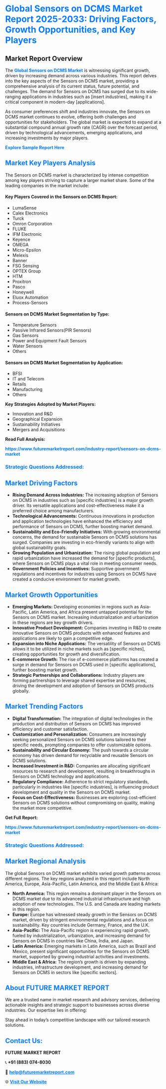 <h1 style="color: #007BFF;">Global Sensors on DCMS Market Report 2025-2033: Driving Factors, Growth Opportunities, and Key Players</h1>

<section id="overview">
<h2>Market Report Overview</h2>
<p>The <a href="https://www.futuremarketreport.com/industry-report/sensors-on-dcms-market" style="color: #007BFF; text-decoration: none;"><strong>Global Sensors on DCMS Market</strong></a> is witnessing significant growth, driven by increasing demand across various industries. This report delves into the key aspects of the Sensors on DCMS market, providing a comprehensive analysis of its current status, future potential, and challenges. The demand for Sensors on DCMS has surged due to its wide-ranging applications in industries such as [insert industries], making it a critical component in modern-day [applications].</p>
<p>As consumer preferences shift and industries innovate, the Sensors on DCMS market continues to evolve, offering both challenges and opportunities for stakeholders. The global market is expected to expand at a substantial compound annual growth rate (CAGR) over the forecast period, driven by technological advancements, emerging applications, and increasing investments by major players.</p>
</section>

<section id="overview">
<p><a href="https://www.futuremarketreport.com/request-sample/reportId=115450" style="color: #007BFF; text-decoration: none;"><strong>Explore Sample Report Here</strong></a></p>
</section>

<section id="key-players">
<h2 style="color: #007BFF;">Market Key Players Analysis</h2>
<p>The Sensors on DCMS market is characterized by intense competition among key players striving to capture a larger market share. Some of the leading companies in the market include:</p>
<h4>Key Players Covered in the Sensors on DCMS Report:</h4>
<ul><li>LumaSense</li><li>Calex Electronics</li><li>Turck</li><li>Omron Corporation</li><li>FLUKE</li><li>IFM Electronic</li><li>Keyence</li><li>OMEGA</li><li>Micro-Epsilon</li><li>Melexis</li><li>Banner</li><li>FSG Sensing</li><li>OPTEX Group</li><li>HTM</li><li>Proxitron</li><li>Pasco</li><li>Honeywell</li><li>Eluox Automation</li><li>Process-Sensors</li></ul>
<h4>Sensors on DCMS Market Segmentation by Type:</h4>
<ul><li>Temperature Sensors</li><li>Passive Infrared Sensors(PIR Sensors)</li><li>Gas Sensors</li><li>Power and Equipment Fault Sensors</li><li>Water Sensors</li><li>Others</li></ul>

<h4>Sensors on DCMS Market Segmentation by Application:</h4>
<ul><li>BFSI</li><li>IT and Telecom</li><li>Retails</li><li>Manufacturing</li><li>Others</li></ul>
<p><strong>Key Strategies Adopted by Market Players:</strong></p>
<ul>
<li>Innovation and R&D</li>
<li>Geographical Expansion</li>
<li>Sustainability Initiatives</li>
<li>Mergers and Acquisitions</li>
</ul>
</section>

<section>
<p><strong>Read Full Analysis: </strong></p><a href="https://www.futuremarketreport.com/industry-report/sensors-on-dcms-market" style="color: #007BFF; text-decoration: none;"><strong>https://www.futuremarketreport.com/industry-report/sensors-on-dcms-market</strong></a>
<h3 style="color: #007BFF;">Strategic Questions Addressed:</h3>
</section>

<section id="driving-factors">
<h2 style="color: #007BFF;">Market Driving Factors</h2>
<ul>
<li><strong>Rising Demand Across Industries:</strong> The increasing adoption of Sensors on DCMS in industries such as [specific industries] is a major growth driver. Its versatile applications and cost-effectiveness make it a preferred choice among manufacturers.</li>
<li><strong>Technological Advancements:</strong> Continuous innovations in production and application technologies have enhanced the efficiency and performance of Sensors on DCMS, further boosting market demand.</li>
<li><strong>Sustainability and Eco-Friendly Initiatives:</strong> With growing environmental concerns, the demand for sustainable Sensors on DCMS solutions has surged. Companies are investing in eco-friendly variants to align with global sustainability goals.</li>
<li><strong>Growing Population and Urbanization:</strong> The rising global population and rapid urbanization have increased the demand for [specific products], where Sensors on DCMS plays a vital role in meeting consumer needs.</li>
<li><strong>Government Policies and Incentives:</strong> Supportive government regulations and incentives for industries using Sensors on DCMS have created a conducive environment for market growth.</li>
</ul>
</section>

<section id="growth-opportunities">
<h2 style="color: #007BFF;">Market Growth Opportunities</h2>
<ul>
<li><strong>Emerging Markets:</strong> Developing economies in regions such as Asia-Pacific, Latin America, and Africa present untapped potential for the Sensors on DCMS market. Increasing industrialization and urbanization in these regions are key growth drivers.</li>
<li><strong>Innovative Product Development:</strong> Companies investing in R&D to create innovative Sensors on DCMS products with enhanced features and applications are likely to gain a competitive edge.</li>
<li><strong>Expansion into Niche Applications:</strong> The versatility of Sensors on DCMS allows it to be utilized in niche markets such as [specific niches], creating opportunities for growth and diversification.</li>
<li><strong>E-commerce Growth:</strong> The rise of e-commerce platforms has created a surge in demand for Sensors on DCMS used in [specific applications], further boosting market growth.</li>
<li><strong>Strategic Partnerships and Collaborations:</strong> Industry players are forming partnerships to leverage shared expertise and resources, driving the development and adoption of Sensors on DCMS products globally.</li>
</ul>
</section>

<section id="trending-factors">
<h2 style="color: #007BFF;">Market Trending Factors</h2>
<ul>
<li><strong>Digital Transformation:</strong> The integration of digital technologies in the production and distribution of Sensors on DCMS has improved efficiency and customer satisfaction.</li>
<li><strong>Customization and Personalization:</strong> Consumers are increasingly seeking personalized Sensors on DCMS solutions tailored to their specific needs, prompting companies to offer customizable options.</li>
<li><strong>Sustainability and Circular Economy:</strong> The push towards a circular economy has driven demand for recyclable and reusable Sensors on DCMS solutions.</li>
<li><strong>Increased Investment in R&D:</strong> Companies are allocating significant resources to research and development, resulting in breakthroughs in Sensors on DCMS technology and applications.</li>
<li><strong>Regulatory Compliance:</strong> Adherence to strict regulatory standards, particularly in industries like [specific industries], is influencing product development and quality in the Sensors on DCMS market.</li>
<li><strong>Focus on Cost-Effectiveness:</strong> Businesses are exploring cost-efficient Sensors on DCMS solutions without compromising on quality, making the market more competitive.</li>
</ul>
</section>

<section>
<p><strong>Get Full Report: </strong></p><a href="https://www.futuremarketreport.com/industry-report/sensors-on-dcms-market" style="color: #007BFF; text-decoration: none;"><strong>https://www.futuremarketreport.com/industry-report/sensors-on-dcms-market</strong></a>
<h3 style="color: #007BFF;">Strategic Questions Addressed:</h3>
</section>


<section id="regional-analysis">
<h2 style="color: #007BFF;">Market Regional Analysis</h2>
<p>The global Sensors on DCMS market exhibits varied growth patterns across different regions. The key regions analyzed in this report include North America, Europe, Asia-Pacific, Latin America, and the Middle East & Africa:</p>
<ul>
<li><strong>North America:</strong> This region remains a dominant player in the Sensors on DCMS market due to its advanced industrial infrastructure and high adoption of new technologies. The U.S. and Canada are leading markets in this region.</li>
<li><strong>Europe:</strong> Europe has witnessed steady growth in the Sensors on DCMS market, driven by stringent environmental regulations and a focus on sustainability. Key countries include Germany, France, and the U.K.</li>
<li><strong>Asia-Pacific:</strong> The Asia-Pacific region is experiencing rapid growth, fueled by industrialization, urbanization, and increasing demand for Sensors on DCMS in countries like China, India, and Japan.</li>
<li><strong>Latin America:</strong> Emerging markets in Latin America, such as Brazil and Mexico, present significant opportunities for the Sensors on DCMS market, supported by growing industrial activities and investments.</li>
<li><strong>Middle East & Africa:</strong> The region’s growth is driven by expanding industries, infrastructure development, and increasing demand for Sensors on DCMS in sectors like [specific sectors].</li>
</ul>
</section>

<footer>
<h2 style="color: #007BFF;">About FUTURE MARKET REPORT</h2>
<p>We are a trusted name in market research and advisory services, delivering actionable insights and strategic support to businesses across diverse industries. Our expertise lies in offering:</p>

<p>Stay ahead in today’s competitive landscape with our tailored research solutions.</p>

<h2 style="color: #007BFF;">Contact Us:</h2>
<p><strong>FUTURE MARKET REPORT</strong></p>
<p>📞 <strong>+91 (883) 074-8030</strong></p>
<p>📧 <strong><a href="mailto:help@futuremarketreport.com" style="color: #007BFF;">help@futuremarketreport.com</a></strong></p>
<p>🌐 <strong><a href="https://www.futuremarketreport.com/" style="color: #007BFF;">Visit Our Website</a></strong></p>
</footer>